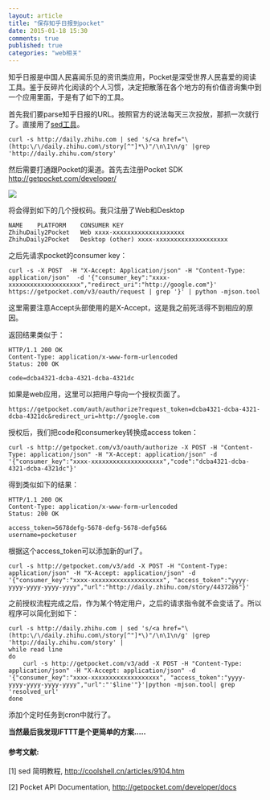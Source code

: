 ```yaml
---
layout: article
title: "保存知乎日报到pocket"
date: 2015-01-18 15:30
comments: true
published: true
categories: "web相关"
---
```

  知乎日报是中国人民喜闻乐见的资讯类应用，Pocket是深受世界人民喜爱的阅读工具。鉴于反碎片化阅读的个人习惯，决定把散落在各个地方的有价值咨询集中到一个应用里面，于是有了如下的工具。

  首先我们要parse知乎日报的URL。按照官方的说法每天三次投放，那抓一次就行了。直接用了[sed工具][1]。

	curl -s http://daily.zhihu.com | sed 's/<a href="\(http:\/\/daily.zhihu.com\/story[^"]*\)"/\n\1\n/g' |grep 'http://daily.zhihu.com/story'

<!--more-->
  
  然后需要打通跟Pocket的渠道。首先去注册Pocket SDK <http://getpocket.com/developer/>

  ![](/images/2015/pocket.png)

  将会得到如下的几个授权码。我只注册了Web和Desktop

  	NAME	PLATFORM	CONSUMER KEY
	ZhihuDaily2Pocket	Web	xxxx-xxxxxxxxxxxxxxxxxxxx
	ZhihuDaily2Pocket	Desktop (other)	xxxx-xxxxxxxxxxxxxxxxxxxx


  之后先请求pocket的consumer key：

  	curl -s -X POST  -H "X-Accept: Application/json" -H "Content-Type: application/json"  -d '{"consumer_key":"xxxx-xxxxxxxxxxxxxxxxxxxx","redirect_uri":"http://google.com"}'  https://getpocket.com/v3/oauth/request | grep '}' | python -mjson.tool

  这里需要注意Accept头部使用的是X-Accept，这是我之前死活得不到相应的原因。

  返回结果类似于：

	HTTP/1.1 200 OK
	Content-Type: application/x-www-form-urlencoded
	Status: 200 OK

	code=dcba4321-dcba-4321-dcba-4321dc
  
  如果是web应用，这里可以把用户导向一个授权页面了。

	https://getpocket.com/auth/authorize?request_token=dcba4321-dcba-4321-dcba-4321dc&redirect_uri=http://google.com
  
  授权后，我们把code和consumerkey转换成access token：

  	curl -s http://getpocket.com/v3/oauth/authorize -X POST -H "Content-Type: application/json" -H "X-Accept: application/json" -d '{"consumer_key":"xxxx-xxxxxxxxxxxxxxxxxxxx","code":"dcba4321-dcba-4321-dcba-4321dc"}'

  得到类似如下的结果：

	HTTP/1.1 200 OK
	Content-Type: application/x-www-form-urlencoded
	Status: 200 OK

	access_token=5678defg-5678-defg-5678-defg56&
	username=pocketuser

  根据这个access_token可以添加新的url了。

  	curl -s http://getpocket.com/v3/add -X POST -H "Content-Type: application/json" -H "X-Accept: application/json" -d '{"consumer_key":"xxxx-xxxxxxxxxxxxxxxxxxxx", "access_token":"yyyy-yyyy-yyyy-yyyy-yyyy","url":"http://daily.zhihu.com/story/4437286"}'


  之前授权流程完成之后，作为某个特定用户，之后的请求指令就不会变话了。所以程序可以简化到如下：

	curl -s http://daily.zhihu.com | sed 's/<a href="\(http:\/\/daily.zhihu.com\/story[^"]*\)"/\n\1\n/g' |grep 'http://daily.zhihu.com/story' |
	while read line
	do
		curl -s http://getpocket.com/v3/add -X POST -H "Content-Type: application/json" -H "X-Accept: application/json" -d '{"consumer_key":"xxxx-xxxxxxxxxxxxxxxxxxx", "access_token":"yyyy-yyyy-yyyy-yyyy-yyyy","url":"'$line'"}'|python -mjson.tool| grep 'resolved_url'
	done 
  
  添加个定时任务到cron中就行了。

  **当然最后我发现IFTTT是个更简单的方案.....**


[1]: http://coolshell.cn/articles/9104.htm   "sed 简明教程"
[2]: http://getpocket.com/developer/docs "Pocket API Documentation"
#### 参考文献:

  \[1] sed 简明教程, <http://coolshell.cn/articles/9104.htm>
  
  \[2] Pocket API Documentation, <http://getpocket.com/developer/docs>

